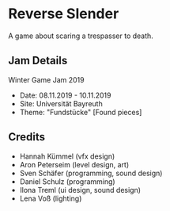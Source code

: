 # Reverse Slender
A game about scaring a trespasser to death.

## Jam Details
Winter Game Jam 2019
- Date: 08.11.2019 - 10.11.2019
- Site: Universität Bayreuth
- Theme: "Fundstücke" [Found pieces]

## Credits
- Hannah Kümmel (vfx design)
- Aron Peterseim (level design, art)
- Sven Schäfer (programming, sound design)
- Daniel Schulz (programming)
- Ilona Treml (ui design, sound design)
- Lena Voß (lighting)
